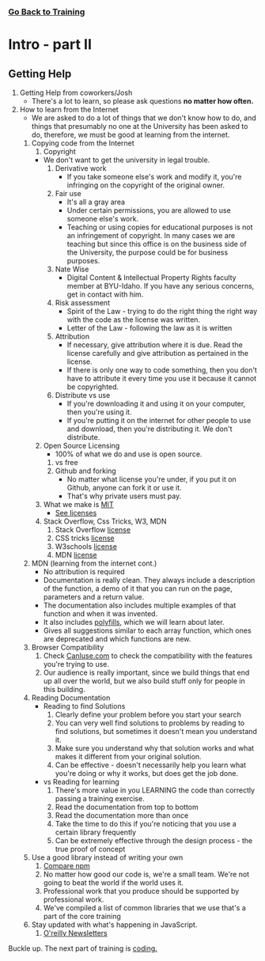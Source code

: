 ### [Go Back to Training](./training.md)

# Intro - part II

##  Getting Help
1.  Getting Help from coworkers/Josh
    * There's a lot to learn, so please ask questions **no matter how often.**
2.  How to learn from the Internet
    * We are asked to do a lot of things that we don't know how to do, and things that presumably no one at the University has been asked to do, therefore, we must be good at learning from the internet.
    1.  Copying code from the Internet
        1.  Copyright
        * We don't want to get the university in legal trouble.
            1.  Derivative work
                * If you take someone else's work and modify it, you're infringing on the copyright of the original owner.
            2.  Fair use
                * It's all a gray area
                * Under certain permissions, you are allowed to use someone else's work.
                * Teaching or using copies for educational purposes is not an infringement of copyright. In many cases we are teaching but since this office is on the business side of the University, the purpose could be for business purposes.
            3.  Nate Wise
                * Digital Content & Intellectual Property Rights faculty member at BYU-Idaho. If you have any serious concerns, get in contact with him.
            4.  Risk assessment
                * Spirit of the Law - trying to do the right thing the right way with the code as the license was written. 
                * Letter of the Law - following the law as it is written
            5.  Attribution
                * If necessary, give attribution where it is due. Read the license carefully and give attribution as pertained in the license.
                * If there is only one way to code something, then you don't have to attribute it every time you use it because it cannot be copyrighted. 
            6.  Distribute vs use
                * If you're downloading it and using it on your computer, then you're using it.
                * If you're putting it on the internet for other people to use and download, then you're distributing it. We don't distribute.
        2.  Open Source Licensing
            * 100% of what we do and use is open source.
            1.  vs free
            2.  Github and forking
                * No matter what license you're under, if you put it on Github, anyone can fork it or use it. 
                * That's why private users must pay.
        3.  What we make is [MIT](https://choosealicense.com/licenses/mit/)
            * [See licenses](https://choosealicense.com/)
        4.  Stack Overflow, Css Tricks, W3, MDN
            1. Stack Overflow [license](https://creativecommons.org/licenses/by-sa/3.0/)
            2. CSS tricks [license](https://css-tricks.com/license/)
            2. W3schools [license](https://www.w3schools.com/about/about_copyright.asp)
            2. MDN [license](https://developer.mozilla.org/en-US/docs/MDN/About#Copyrights_and_licenses)
    2.  MDN (learning from the internet cont.)
        * No attribution is required
        * Documentation is really clean. They always include a description of the function, a demo of it that you can run on the page, parameters and a return value.
        * The documentation also includes multiple examples of that function and when it was invented. 
        * It also includes [polyfills](https://developer.mozilla.org/en-US/docs/Glossary/Polyfill), which we will learn about later. 
        * Gives all suggestions similar to each array function, which ones are deprecated and which functions are new. 
    3.  Browser Compatibility
        1.  Check [CanIuse.com](https://caniuse.com/) to check the compatibility with the features you're trying to use. 
        2. Our audience is really important, since we build things that end up all over the world, but we also build stuff only for people in this building.
    6.  Reading Documentation
        * Reading to find Solutions
            1. Clearly define your problem before you start your search
            3. You can very well find solutions to problems by reading to find solutions, but sometimes it doesn't mean you understand it.
            2. Make sure you understand why that solution works and what makes it different from your original solution.
            4. Can be effective - doesn't necessarily help you learn what you're doing or why it works, but does get the job done.
        * vs Reading for learning
            1. There's more value in you LEARNING the code than correctly passing a training exercise. 
            2. Read the documentation from top to bottom 
            3. Read the documentation more than once
            3. Take the time to do this if you're noticing that you use a certain library frequently
            4. Can be extremely effective through the design process - the true proof of concept 
    5.  Use a good library instead of writing your own
        1.  [Compare npm](https://npmcompare.com)
        2. No matter how good our code is, we're a small team. We're not going to beat the world if the world uses it.
        3. Professional work that you produce should be supported by professional work. 
        4. We've compiled a list of common libraries that we use that's a part of the core training
    7.  Stay updated with what's happening in JavaScript.
        1.  [O'reilly Newsletters](http://www.oreilly.com/emails/newsletters/index.html)

Buckle up. The next part of training is [coding.](./coding.md)

